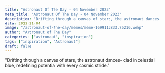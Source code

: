 ```yaml
---
title: "Astronaut Of The Day - 04 November 2023"
meta_title: "Astronaut Of The Day - 04 November 2023"
description: "Drifting through a canvas of stars, the astronaut dances- clad in celestial blue, redefining potential with every cosmic stride."
date: 2023-11-04
image: "/astronaut-of-the-day/memes/meme-1699117833.75216.webp"
author: "Astronaut of The Day"
categories: ["astronaut", "inspiration"]
tags: ["inspiration", "Astronaut"]
draft: false
---
```

"Drifting through a canvas of stars, the astronaut dances- clad in celestial blue, redefining potential with every cosmic stride."
        